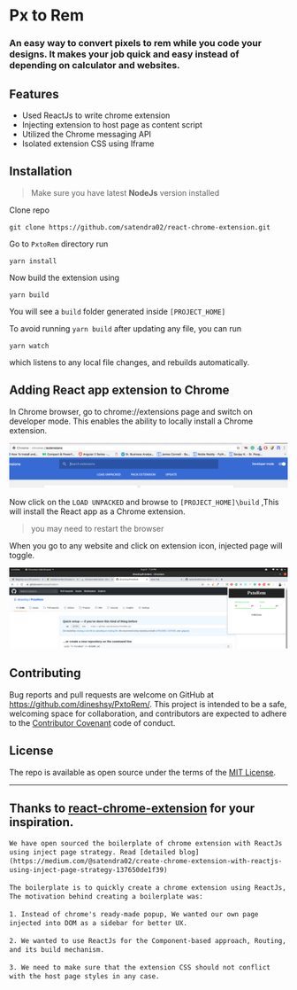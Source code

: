 # Px to Rem

### An easy way to convert pixels to rem while you code your designs. It makes your job quick and easy instead of depending on calculator and websites.

## Features

- Used ReactJs to write chrome extension
- Injecting extension to host page as content script
- Utilized the Chrome messaging API
- Isolated extension CSS using Iframe

## Installation

> Make sure you have latest **NodeJs** version installed

Clone repo

```
git clone https://github.com/satendra02/react-chrome-extension.git
```

Go to `PxtoRem` directory run

```
yarn install
```

Now build the extension using

```
yarn build
```

You will see a `build` folder generated inside `[PROJECT_HOME]`

To avoid running `yarn build` after updating any file, you can run

```
yarn watch
```

which listens to any local file changes, and rebuilds automatically.

## Adding React app extension to Chrome

In Chrome browser, go to chrome://extensions page and switch on developer mode. This enables the ability to locally install a Chrome extension.

<img src="./.github/images/load-unpacked.png" />

Now click on the `LOAD UNPACKED` and browse to `[PROJECT_HOME]\build` ,This will install the React app as a Chrome extension.

> you may need to restart the browser

When you go to any website and click on extension icon, injected page will toggle.

<img src="./.github/images/demo.png" />

## Contributing

Bug reports and pull requests are welcome on GitHub at https://github.com/dineshsy/PxtoRem/. This project is intended to be a safe, welcoming space for collaboration, and contributors are expected to adhere to the [Contributor Covenant](http://contributor-covenant.org) code of conduct.

## License

The repo is available as open source under the terms of the [MIT License](http://opensource.org/licenses/MIT).

---

## Thanks to [react-chrome-extension](https://github.com/satendra02/react-chrome-extension/) for your inspiration.

```
We have open sourced the boilerplate of chrome extension with ReactJs using inject page strategy. Read [detailed blog](https://medium.com/@satendra02/create-chrome-extension-with-reactjs-using-inject-page-strategy-137650de1f39)

The boilerplate is to quickly create a chrome extension using ReactJs, The motivation behind creating a boilerplate was:

1. Instead of chrome's ready-made popup, We wanted our own page injected into DOM as a sidebar for better UX.

2. We wanted to use ReactJs for the Component-based approach, Routing, and its build mechanism.

3. We need to make sure that the extension CSS should not conflict with the host page styles in any case.
```
